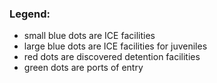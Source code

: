 ### Legend:

* small blue dots are ICE facilities
* large blue dots are ICE facilities for juveniles
* red dots are discovered detention facilities
* green dots are ports of entry

